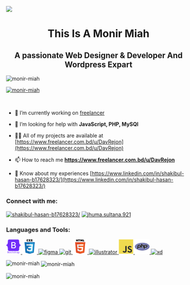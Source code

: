 <img src="https://scontent.xx.fbcdn.net/v/t1.15752-9/458757599_487522050922819_5383164916507644312_n.jpg?stp=dst-jpg_s552x414&_nc_cat=109&ccb=1-7&_nc_sid=0024fc&_nc_eui2=AeHC16tTlo0o0jMJ4QUVfYLZRjgdbBC1ASFGOB1sELUBIb9NV-L9z4PsTB5ENMgEGjGAGs9-zsNf2p0PUfYZarJ0&_nc_ohc=2I4LS8eHEpUQ7kNvgHaNmpP&_nc_ad=z-m&_nc_cid=0&_nc_ht=scontent.xx&oh=03_Q7cD1QG4ygdTuRMnMnFXtQ-KNbFrZavmvoRu1R6NOI44LYwy0Q&oe=67111091">
<h1 align="center">This Is A Monir Miah</h1>
<h2 align="center">A passionate Web Designer & Developer And Wordpress Expart</h2>

<p align="left"> <img src="https://komarev.com/ghpvc/?username=monir-miah&label=Profile%20views&color=0e75b6&style=flat" alt="monir-miah" /> </p>

<p align="left"> <a href="https://github.com/ryo-ma/github-profile-trophy"><img src="https://github-profile-trophy.vercel.app/?username=monir-miah" alt="monir-miah" /></a> </p>

<p align="left"> <a href="https://twitter.com/" target="blank"><img src="https://img.shields.io/twitter/follow/?logo=twitter&style=for-the-badge" alt="" /></a> </p>

- 🔭 I’m currently working on [freelancer](https://www.freelancer.com.bd/u/DavRejon)

- 🤝 I’m looking for help with **JavaScript, PHP, MySQl**

- 👨‍💻 All of my projects are available at [https://www.freelancer.com.bd/u/DavRejon](https://www.freelancer.com.bd/u/DavRejon)

- 📫 How to reach me **https://www.freelancer.com.bd/u/DavRejon**

- 📄 Know about my experiences [https://www.linkedin.com/in/shakibul-hasan-b17628323/](https://www.linkedin.com/in/shakibul-hasan-b17628323/)

<h3 align="left">Connect with me:</h3>
<p align="left">
<a href="https://linkedin.com/in/shakibul-hasan-b17628323/" target="blank"><img align="center" src="https://raw.githubusercontent.com/rahuldkjain/github-profile-readme-generator/master/src/images/icons/Social/linked-in-alt.svg" alt="shakibul-hasan-b17628323/" height="30" width="40" /></a>
<a href="https://fb.com/jhuma.sultana.921" target="blank"><img align="center" src="https://raw.githubusercontent.com/rahuldkjain/github-profile-readme-generator/master/src/images/icons/Social/facebook.svg" alt="jhuma.sultana.921" height="30" width="40" /></a>
</p>

<h3 align="left">Languages and Tools:</h3>
<p align="left"> <a href="https://getbootstrap.com" target="_blank" rel="noreferrer"> <img src="https://raw.githubusercontent.com/devicons/devicon/master/icons/bootstrap/bootstrap-plain-wordmark.svg" alt="bootstrap" width="40" height="40"/> </a> <a href="https://www.w3schools.com/css/" target="_blank" rel="noreferrer"> <img src="https://raw.githubusercontent.com/devicons/devicon/master/icons/css3/css3-original-wordmark.svg" alt="css3" width="40" height="40"/> </a> <a href="https://www.figma.com/" target="_blank" rel="noreferrer"> <img src="https://www.vectorlogo.zone/logos/figma/figma-icon.svg" alt="figma" width="40" height="40"/> </a> <a href="https://git-scm.com/" target="_blank" rel="noreferrer"> <img src="https://www.vectorlogo.zone/logos/git-scm/git-scm-icon.svg" alt="git" width="40" height="40"/> </a> <a href="https://www.w3.org/html/" target="_blank" rel="noreferrer"> <img src="https://raw.githubusercontent.com/devicons/devicon/master/icons/html5/html5-original-wordmark.svg" alt="html5" width="40" height="40"/> </a> <a href="https://www.adobe.com/in/products/illustrator.html" target="_blank" rel="noreferrer"> <img src="https://www.vectorlogo.zone/logos/adobe_illustrator/adobe_illustrator-icon.svg" alt="illustrator" width="40" height="40"/> </a> <a href="https://developer.mozilla.org/en-US/docs/Web/JavaScript" target="_blank" rel="noreferrer"> <img src="https://raw.githubusercontent.com/devicons/devicon/master/icons/javascript/javascript-original.svg" alt="javascript" width="40" height="40"/> </a> <a href="https://www.php.net" target="_blank" rel="noreferrer"> <img src="https://raw.githubusercontent.com/devicons/devicon/master/icons/php/php-original.svg" alt="php" width="40" height="40"/> </a> <a href="https://www.adobe.com/products/xd.html" target="_blank" rel="noreferrer"> <img src="https://cdn.worldvectorlogo.com/logos/adobe-xd.svg" alt="xd" width="40" height="40"/> </a> </p>

<p><img align="left" src="https://github-readme-stats.vercel.app/api/top-langs?username=monir-miah&show_icons=true&locale=en&layout=compact" alt="monir-miah" /></p>

<p>&nbsp;<img align="center" src="https://github-readme-stats.vercel.app/api?username=monir-miah&show_icons=true&locale=en" alt="monir-miah" /></p>

<p><img align="center" src="https://github-readme-streak-stats.herokuapp.com/?user=monir-miah&" alt="monir-miah" /></p>
